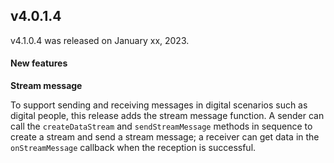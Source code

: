 ## v4.0.1.4

v4.1.0.4 was released on January xx, 2023.

#### New features

**Stream message**

To support sending and receiving messages in digital scenarios such as digital people, this release adds the stream message function. A sender can call the `createDataStream` and `sendStreamMessage` methods in sequence to create a stream and send a stream message; a receiver can get data in the `onStreamMessage` callback when the reception is successful.